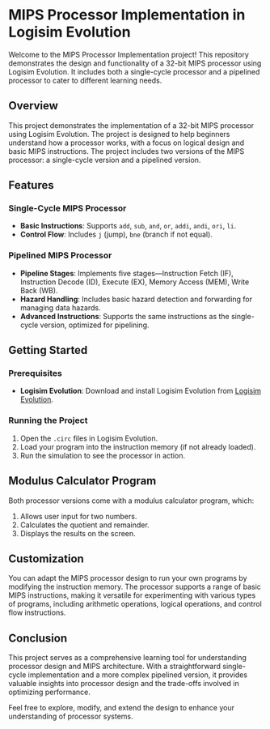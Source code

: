 # MIPS Processor Implementation in Logisim Evolution

Welcome to the MIPS Processor Implementation project! This repository demonstrates the design and functionality of a 32-bit MIPS processor using Logisim Evolution. It includes both a single-cycle processor and a pipelined processor to cater to different learning needs.

## Overview

This project demonstrates the implementation of a 32-bit MIPS processor using Logisim Evolution. The project is designed to help beginners understand how a processor works, with a focus on logical design and basic MIPS instructions. The project includes two versions of the MIPS processor: a single-cycle version and a pipelined version.

## Features

### Single-Cycle MIPS Processor

- **Basic Instructions**: Supports `add`, `sub`, `and`, `or`, `addi`, `andi`, `ori`, `li`.
- **Control Flow**: Includes `j` (jump), `bne` (branch if not equal).

### Pipelined MIPS Processor

- **Pipeline Stages**: Implements five stages—Instruction Fetch (IF), Instruction Decode (ID), Execute (EX), Memory Access (MEM), Write Back (WB).
- **Hazard Handling**: Includes basic hazard detection and forwarding for managing data hazards.
- **Advanced Instructions**: Supports the same instructions as the single-cycle version, optimized for pipelining.

## Getting Started

### Prerequisites

- **Logisim Evolution**: Download and install Logisim Evolution from [Logisim Evolution]((https://github.com/logisim-evolution/logisim-evolution)).

### Running the Project

1. Open the `.circ` files in Logisim Evolution.
2. Load your program into the instruction memory (if not already loaded).
3. Run the simulation to see the processor in action.

## Modulus Calculator Program

Both processor versions come with a modulus calculator program, which:

1. Allows user input for two numbers.
2. Calculates the quotient and remainder.
3. Displays the results on the screen.

## Customization

You can adapt the MIPS processor design to run your own programs by modifying the instruction memory. The processor supports a range of basic MIPS instructions, making it versatile for experimenting with various types of programs, including arithmetic operations, logical operations, and control flow instructions.

## Conclusion

This project serves as a comprehensive learning tool for understanding processor design and MIPS architecture. With a straightforward single-cycle implementation and a more complex pipelined version, it provides valuable insights into processor design and the trade-offs involved in optimizing performance.

Feel free to explore, modify, and extend the design to enhance your understanding of processor systems.


